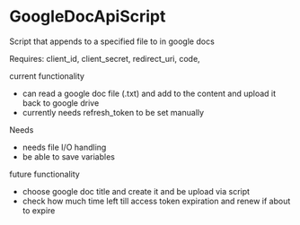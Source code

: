 # GoogleDocApiScript
Script that appends to a specified file to in google docs

Requires: client_id, client_secret, redirect_uri, code,
  
current functionality
 
- can read a google doc file (.txt)
  and add to the content and upload it 
  back to google drive
- currently needs refresh_token to be set manually

Needs
- needs file I/O handling 
- be able to save variables

future functionality

- choose google doc title and create it and be upload via script
- check how much time left till access token
  expiration and renew if about to expire
